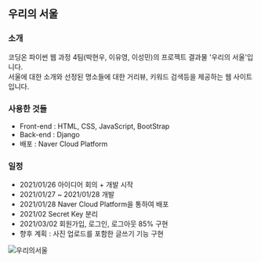 ## 우리의 서울

### 소개
코딩온 파이썬 웹 과정 4팀(박현우, 이유영, 이성민)의 프로젝트 결과물 '우리의 서울'입니다.  
서울에 대한 소개와 선정된 명소들에 대한 거리뷰, 키워드 검색등을 제공하는 웹 사이트입니다.

### 사용한 것들
- Front-end : HTML, CSS, JavaScript, BootStrap  
- Back-end : Django  
- 배포 : Naver Cloud Platform  

### 일정  
- 2021/01/26 아이디어 회의 + 개발 시작
- 2021/01/27 ~ 2021/01/28 개발
- 2021/01/28 Naver Cloud Platform을 통하여 배포
- 2021/02 Secret Key 분리
- 2021/03/02 회원가입, 로그인, 로그아웃 85% 구현
- 향후 계획 : 사진 업로드를 포함한 글쓰기 기능 구현

![우리의서울](https://user-images.githubusercontent.com/46596758/106293378-49086900-6291-11eb-8d14-abba7d9c6c1d.JPG)
